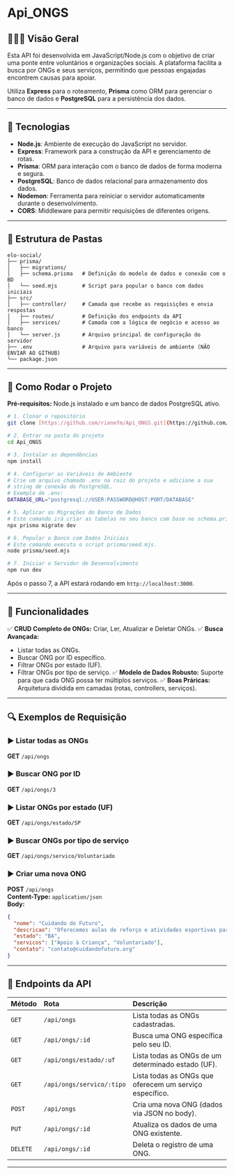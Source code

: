 # Api_ONGS

## 👩🏽‍💻 Visão Geral

Esta API foi desenvolvida em JavaScript/Node.js com o objetivo de criar uma ponte entre voluntários e organizações sociais. A plataforma facilita a busca por ONGs e seus serviços, permitindo que pessoas engajadas encontrem causas para apoiar.

Utiliza **Express** para o roteamento, **Prisma** como ORM para gerenciar o banco de dados e **PostgreSQL** para a persistência dos dados.

---

## 🚀 Tecnologias

- **Node.js**: Ambiente de execução do JavaScript no servidor.
- **Express**: Framework para a construção da API e gerenciamento de rotas.
- **Prisma**: ORM para interação com o banco de dados de forma moderna e segura.
- **PostgreSQL**: Banco de dados relacional para armazenamento dos dados.
- **Nodemon**: Ferramenta para reiniciar o servidor automaticamente durante o desenvolvimento.
- **CORS**: Middleware para permitir requisições de diferentes origens.

---

## 📁 Estrutura de Pastas

```
elo-social/
├── prisma/
│   ├── migrations/
│   ├── schema.prisma   # Definição do modelo de dados e conexão com o BD
│   └── seed.mjs        # Script para popular o banco com dados iniciais
├── src/
│   ├── controller/     # Camada que recebe as requisições e envia respostas
│   ├── routes/         # Definição dos endpoints da API
│   ├── services/       # Camada com a lógica de negócio e acesso ao banco
│   └── server.js       # Arquivo principal de configuração do servidor
├── .env                # Arquivo para variáveis de ambiente (NÃO ENVIAR AO GITHUB)
└── package.json
```

---

## 🔧 Como Rodar o Projeto

**Pré-requisitos:** Node.js instalado e um banco de dados PostgreSQL ativo.

```bash
# 1. Clonar o repositório
git clone [https://github.com/rianefm/Api_ONGS.git](https://github.com/rianefm/Api_ONGS.git)

# 2. Entrar na pasta do projeto
cd Api_ONGS

# 3. Instalar as dependências
npm install

# 4. Configurar as Variáveis de Ambiente
# Crie um arquivo chamado .env na raiz do projeto e adicione a sua
# string de conexão do PostgreSQL.
# Exemplo de .env:
DATABASE_URL="postgresql://USER:PASSWORD@HOST:PORT/DATABASE"

# 5. Aplicar as Migrações do Banco de Dados
# Este comando irá criar as tabelas no seu banco com base no schema.prisma.
npx prisma migrate dev

# 6. Popular o Banco com Dados Iniciais
# Este comando executa o script prisma/seed.mjs.
node prisma/seed.mjs

# 7. Iniciar o Servidor de Desenvolvimento
npm run dev
```
Após o passo 7, a API estará rodando em `http://localhost:3000`.

---

## 📌 Funcionalidades

✅ **CRUD Completo de ONGs:** Criar, Ler, Atualizar e Deletar ONGs.
✅ **Busca Avançada:**
- Listar todas as ONGs.
- Buscar ONG por ID específico.
- Filtrar ONGs por estado (UF).
- Filtrar ONGs por tipo de serviço.
✅ **Modelo de Dados Robusto:** Suporte para que cada ONG possa ter múltiplos serviços.
✅ **Boas Práricas:** Arquitetura dividida em camadas (rotas, controllers, serviços).

---

## 🔍 Exemplos de Requisição

### ▶️ Listar todas as ONGs
**GET** `/api/ongs`

### ▶️ Buscar ONG por ID
**GET** `/api/ongs/3`

### ▶️ Listar ONGs por estado (UF)
**GET** `/api/ongs/estado/SP`

### ▶️ Buscar ONGs por tipo de serviço
**GET** `/api/ongs/servico/Voluntariado`

### ▶️ Criar uma nova ONG
**POST** `/api/ongs`  
**Content-Type:** `application/json`  
**Body:**
```json
{
  "nome": "Cuidando do Futuro",
  "descricao": "Oferecemos aulas de reforço e atividades esportivas para crianças.",
  "estado": "BA",
  "servicos": ["Apoio à Criança", "Voluntariado"],
  "contato": "contato@cuidandofuturo.org"
}
```

---

## 🔗 Endpoints da API

| Método | Rota | Descrição |
| :--- | :--- | :--- |
| `GET` | `/api/ongs` | Lista todas as ONGs cadastradas. |
| `GET` | `/api/ongs/:id` | Busca uma ONG específica pelo seu ID. |
| `GET` | `/api/ongs/estado/:uf` | Lista todas as ONGs de um determinado estado (UF). |
| `GET` | `/api/ongs/servico/:tipo`| Lista todas as ONGs que oferecem um serviço específico. |
| `POST` | `/api/ongs` | Cria uma nova ONG (dados via JSON no body). |
| `PUT` | `/api/ongs/:id` | Atualiza os dados de uma ONG existente. |
| `DELETE`| `/api/ongs/:id` | Deleta o registro de uma ONG. |

---
